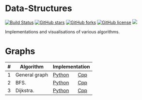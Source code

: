 # Data-Structures

[![Build Status](https://travis-ci.org/djeada/Data-Structures.svg?branch=master)](https://travis-ci.org/djeada/Data-Structures)
<a href="https://github.com/djeada/Data-Structures/stargazers"><img alt="GitHub stars" src="https://img.shields.io/github/stars/djeada/Data-Structures"></a>
<a href="https://github.com/djeada/Data-Structures/network"><img alt="GitHub forks" src="https://img.shields.io/github/forks/djeada/Data-Structures"></a>
<a href="https://github.com/djeada/Data-Structures/blob/master/LICENSE.txt"><img alt="GitHub license" src="https://img.shields.io/github/license/djeada/Data-Structures"></a>
<a href=""><img src="https://img.shields.io/badge/contributions-welcome-brightgreen.svg?style=flat"></a>
</div>

Implementations and visualisations of various algorithms.


<h1>Graphs</h1>
<table>
<thead>
<tr>
<th>#</th>
<th>Algorithm</th>
<th colspan="2">Implementation</th>
</tr>
</thead>
<tbody>
<tr>
<td>1</td>
<td>General graph</td>
<td><a href="https://github.com/djeada/Data-Structures/blob/master/src/graphs/python/graph/graph.py">Python</a></td>
 <td><a href="https://github.com/djeada/Data-Structures/tree/master/src/graphs/cpp/graph">Cpp</a></td> 
<tr>
<td>2</td>
<td>BFS.</td>
<td><a href="">Python</a></td>
 <td><a href="href="https://github.com/djeada/Data-Structures/tree/master/src/graphs/cpp/bfs/src">Cpp</a></td> 
<tr>
<td>3</td>
<td>Dijkstra.</td>
<td><a href="https://github.com/djeada/Data-Structures/blob/master/src/graphs/python/dijkstra/dijkstra.py">Python</a></td>
 <td><a href="">Cpp</a></td> 
</tr>
</tbody>
</table>
